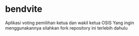 # bendvite
Aplikasi voting pemilihan ketua dan wakil ketua OSIS
Yang ingin menggunakannya silahkan fork repository ini terlebih dahulu
